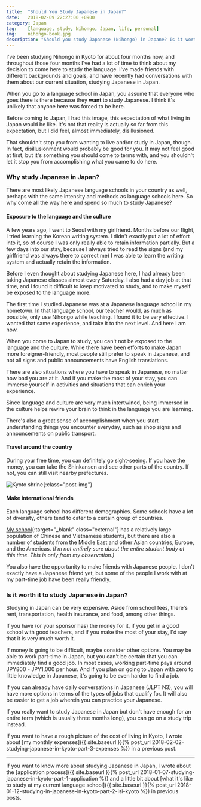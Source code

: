 ```yaml
---
title:  "Should You Study Japanese in Japan?"
date:   2018-02-09 22:27:00 +0900
category: Japan
tag:    [language, study, Nihongo, Japan, life, personal]
img:	nihongo-book.jpg
description: "Should you study Japanese (Nihongo) in Japane? Is it worth it?"
---
```

I've been studying Nihongo in Kyoto for about four months now, and throughout those four months I've had a lot of time to think about my decision to come here to study the language. I've made friends with different backgrounds and goals, and have recently had conversations with them about our current situation, studying Japanese in Japan.

When you go to a language school in Japan, you assume that everyone who goes there is there because they **want** to study Japanese. I think it's unlikely that anyone here was forced to be here.

Before coming to Japan, I had this image, this expectation of what living in Japan would be like. It's not that reality is actually so far from this expectation, but I did feel, almost immediately, disillusioned. 
<!--more-->

That shouldn't stop you from wanting to live and/or study in Japan, though. In fact, disillusionment would probably be good for you. It may not feel good at first, but it's something you should come to terms with, and you shouldn't let it stop you from accomplishing what you came to do here.

### Why study Japanese in Japan?
There are most likely Japanese language schools in your country as well, perhaps with the same intensity and methods as language schools here. So why come all the way here and spend so much to study Japanese?

#### Exposure to the language and the culture
A few years ago, I went to Seoul with my girlfriend. Months before our flight, I tried learning the Korean writing system. I didn't exactly put a lot of effort into it, so of course I was only really able to retain information partially. But a few days into our stay, because I always tried to read the signs (and my girlfriend was always there to correct me) I was able to learn the writing system and actually retain the information.

Before I even thought about studying Japanese here, I had already been taking Japanese classes almost every Saturday. I also had a day job at that time, and I found it difficult to keep motivated to study, and to make myself be exposed to the language more.

The first time I studied Japanese was at a Japanese language school in my hometown. In that language school, our teacher would, as much as possible, only use Nihongo while teaching. I found it to be very effective. I wanted that same experience, and take it to the next level. And here I am now.

When you come to Japan to study, you can't not be exposed to the language and the culture. While there have been efforts to make Japan more foreigner-friendly, most people still prefer to speak in Japanese, and not all signs and public announcements have English translations.

There are also situations where you have to speak in Japanese, no matter how bad you are at it. And if you make the most of your stay, you can immerse yourself in activities and situations that can enrich your experience.

Since language and culture are very much intertwined, being immersed in the culture helps rewire your brain to think in the language you are learning.

There's also a great sense of accomplishment when you start understanding things you encounter everyday, such as shop signs and announcements on public transport.

#### Travel around the country
During your free time, you can definitely go sight-seeing. If you have the money, you can take the Shinkansen and see other parts of the country. If not, you can still visit nearby prefectures.

![Kyoto shrine](https://c1.staticflickr.com/5/4722/25741773198_394428f0d0_z.jpg "A man prays at a shrine in Kyoto"){:class="post-img"}

#### Make international friends
Each language school has different demographics. Some schools have a lot of diversity, others tend to cater to a certain group of countries.

[My school](http://www.isi-education.com/location/kyoto/){:target="_blank" class="external"} has a relatively large population of Chinese and Vietnamese students, but there are also a number of students from the Middle East and other Asian countries, Europe, and the Americas. _(I'm not entirely sure about the entire student body at this time. This is only from my observation.)_

You also have the opportunity to make friends with Japanese people. I don't exactly have a Japanese friend yet, but some of the people I work with at my part-time job have been really friendly.

### Is it worth it to study Japanese in Japan?
Studying in Japan can be very expensive. Aside from school fees, there's rent, transportation, health insurance, and food, among other things.

If you have (or your sponsor has) the money for it, if you get in a good school with good teachers, and if you make the most of your stay, I'd say that it is very much worth it.

If money is going to be difficult, maybe consider other options. You may be able to work part-time in Japan, but you can't be certain that you can immediately find a good job. In most cases, working part-time pays around JPY800 - JPY1,000 per hour. And if you plan on going to Japan with zero to little knowledge in Japanese, it's going to be even harder to find a job.

If you can already have daily conversations in Japanese (JLPT N3), you will have more options in terms of the types of jobs that qualify for. It will also be easier to get a job wherein you can practice your Japanese.

If you really want to study Japanese in Japan but don't have enough for an entire term (which is usually three months long), you can go on a study trip instead.

If you want to have a rough picture of the cost of living in Kyoto, I wrote about [my monthly expenses]({{ site.baseurl }}{% post_url 2018-02-02-studying-japanese-in-kyoto-part-3-expenses %}) in a previous post.

----

If you want to know more about studying Japanese in Japan, I wrote about the [application process]({{ site.baseurl }}{% post_url 2018-01-07-studying-japanese-in-kyoto-part-1-application %}) and a little bit about [what it's like to study at my current language school]({{ site.baseurl }}{% post_url 2018-01-12-studying-in-japanese-in-kyoto-part-2-isi-kyoto %}) in previous posts.